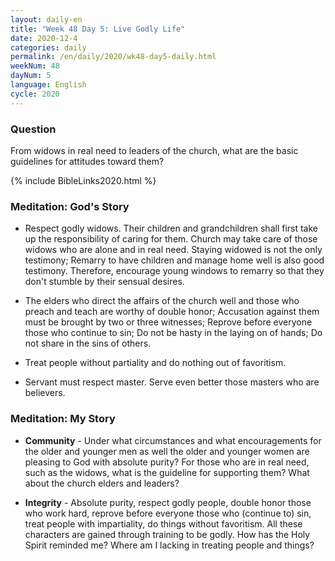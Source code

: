 ```yaml
---
layout: daily-en
title: "Week 48 Day 5: Live Godly Life"
date: 2020-12-4 
categories: daily
permalink: /en/daily/2020/wk48-day5-daily.html
weekNum: 48
dayNum: 5
language: English
cycle: 2020
---
```

### Question     
From widows in real need to leaders of the church, what are the basic guidelines for attitudes toward them?

{% include BibleLinks2020.html %} 

### Meditation: God's Story   
+ Respect godly widows. Their children and grandchildren shall first take up the responsibility of caring for them. Church may take care of those widows who are alone and in real need. Staying widowed is not the only testimony; Remarry to have children and manage home well is also good testimony. Therefore, encourage young windows to remarry so that they don't stumble by their sensual desires. 

+ The elders who direct the affairs of the church well and those who preach and teach are worthy of double honor; Accusation against them must be brought by two or three witnesses; Reprove before everyone those who continue to sin; Do not be hasty in the laying on of hands; Do not share in the sins of others. 

+ Treat people without partiality and do nothing out of favoritism. 

+ Servant must respect master. Serve even better those masters who are believers. 

### Meditation: My Story   
+ **Community** - Under what circumstances and what encouragements for the older and younger men as well the older and younger women are pleasing to God with absolute purity? For those who are in real need, such as the widows, what is the guideline for supporting them? What about the church elders and leaders? 

+ **Integrity** - Absolute purity, respect godly people, double honor those who work hard, reprove before everyone those who (continue to) sin, treat people with impartiality, do things without favoritism. All these characters are gained through training to be godly. How has the Holy Spirit reminded me? Where am I lacking in treating people and things? 
